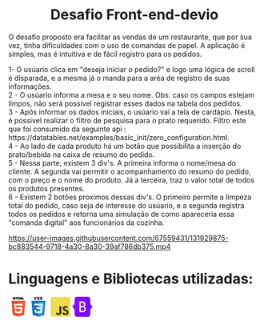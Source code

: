 <div align="center">
<h1>Desafio Front-end-devio</h2>
</div>  
<p> O desafio proposto era facilitar as vendas de um restaurante, que por sua vez, tinha dificuldades com o uso de comandas de papel. 
 A aplicação é simples, mas é intuitiva e de fácil registro para os pedidos. <br>
  <p>1- O usúario clica em "deseja iniciar o pedido?" e logo uma lógica de scroll é disparada, e a mesma já o manda para a aréa de registro de suas informações. <br>
  2 - O usúario informa a mesa e o seu nome. Obs: caso os campos estejam limpos, não será possivel registrar esses dados na tabela dos pedidos. <br>
  3 - Após informar os dados iniciais, o usúario vai a tela de cardápio. Nesta, é possivel realizar o filtro de pesquisa para o prato requerido. Filtro este que foi consumido da seguinte api : https://datatables.net/examples/basic_init/zero_configuration.html. <br>
  4 - Ao lado de cada produto há um botão que possibilita a inserção do prato/bebida na caixa de resumo do pedido. <br>
  5 - Nessa parte, existem 3 div's. A primeira informa o nome/mesa do cliente. A segunda vai permitir o acompanhamento do resumo do pedido, com o preço e o nome do produto. Já a terceira, traz o valor total de todos os produtos presentes. <br>
  6 - Existem 2 botões proximos dessas div's. O primeiro permite a limpeza total do pedido, caso seja de interesse do usúario, e a segunda registra todos os pedidos e retorna uma simulação de como apareceria essa "comanda digital" aos funcionários da cozinha.  
  
https://user-images.githubusercontent.com/67559431/131929875-bc883544-9718-4a30-8a30-39af786db375.mp4


 

# Linguagens e Bibliotecas utilizadas:
<img src="https://raw.githubusercontent.com/devicons/devicon/master/icons/html5/html5-original-wordmark.svg" alt="html5" width="40" height="40" style="max-width:100%;"><img src="https://raw.githubusercontent.com/devicons/devicon/master/icons/css3/css3-original-wordmark.svg" alt="css3" width="40" height="40" style="max-width:100%;">
<img src="https://raw.githubusercontent.com/devicons/devicon/master/icons/javascript/javascript-original.svg" alt="javascript" width="40" height="40" style="max-width:100%;">
<img src="https://raw.githubusercontent.com/devicons/devicon/master/icons/bootstrap/bootstrap-original.svg" alt="javascript" width="40" height="40" style="max-width:100%;">




